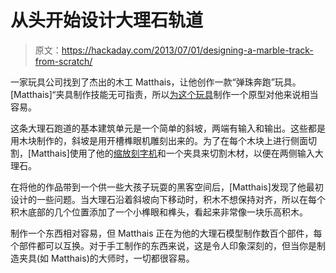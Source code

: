 # 从头开始设计大理石轨道

> 原文：<https://hackaday.com/2013/07/01/designing-a-marble-track-from-scratch/>

一家玩具公司找到了杰出的木工 Matthais，让他创作一款“弹珠奔跑”玩具。[Matthais]“夹具制作技能无可指责，所以[为这个玩具](http://www.youtube.com/watch?v=8yAdkDOMcsA&feature=c4-overview&list=UUckETVOT59aYw80B36aP9vw)制作一个原型对他来说相当容易。

这条大理石跑道的基本建筑单元是一个简单的斜坡，两端有输入和输出。这些都是用木块制作的，斜坡是用开槽榫眼机雕刻出来的。为了在每个木块上进行侧面切割，[Matthais]使用了他的[缩放刻字机](http://woodgears.ca/pantorouter/index.html)和一个夹具来切割木材，以便在两侧输入大理石。

在将他的作品带到一个供一些大孩子玩耍的黑客空间后，[Matthais]发现了他最初设计的一些问题。当大理石沿着斜坡向下移动时，积木不想保持对齐，所以在每个积木底部的几个位置添加了一个小榫眼和榫头，看起来非常像一块乐高积木。

制作一个东西相对容易，但 Matthais 正在为他的大理石模型制作数百个部件，每个部件都可以互换。对于手工制作的东西来说，这是令人印象深刻的，但当你是制造夹具(如 Matthais)的大师时，一切都很容易。